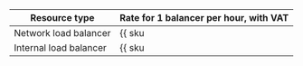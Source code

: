 | Resource type | Rate for 1 balancer per hour, with VAT |
| ----- | ----- |
| Network load balancer | {{ sku|KZT|nlb.balancer.active|string }} |
| Internal load balancer | {{ sku|KZT|nlb.balancer.active|string }} |
